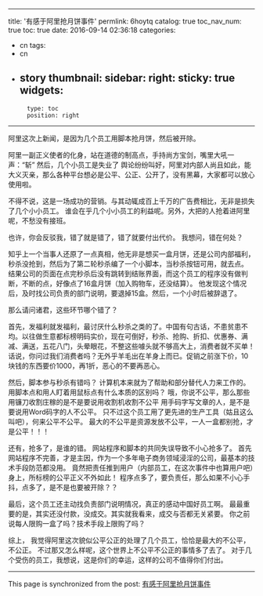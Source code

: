 
---
title: '有感于阿里抢月饼事件'
permlink: 6hoytq
catalog: true
toc_nav_num: true
toc: true
date: 2016-09-14 02:36:18
categories:
- cn
tags:
- cn
- story
thumbnail: 
sidebar:
    right:
        sticky: true
widgets:
    -
        type: toc
        position: right
---


阿里这次上新闻，是因为几个员工用脚本抢月饼，然后被开除。

阿里一副正义使者的化身，站在道德的制高点，手持尚方宝剑，嘴里大吼一声：“斩”
然后，几个小员工是失业了
舆论纷纷叫好，阿里对内部人尚且如此，能大义灭亲，那么各种平台想必是公平、公正、公开了，没有黑幕，大家都可以放心使用啦。

不得不说，这是一场成功的营销。与其动辄成百上千万的广告费相比，无非是损失了几个小小员工。
谁会在乎几个小小员工的利益呢。另外，大把的人抢着进阿里呢，不愁没有接班。

也许，你会反驳我，错了就是错了，错了就要付出代价。
我想问，错在何处？

知乎上一个当事人还原了一点真相，他无非是想买一盒月饼，还是公司内部福利，秒杀没抢到，然后为了第二轮秒杀编了一个小脚本，当秒杀按钮可用，就去点。
结果公司的页面在点完秒杀后没有跳转到结账界面，而这个员工的程序没有做判断，不断的点，好像点了16盒月饼（加入购物车，还没结算）。
他发现这个情况后，及时找公司负责的部门说明，要退掉15盒。然后，一个小时后被辞退了。

那么请问诸君，这些环节哪个错了？

首先，发福利就发福利，最讨厌什么秒杀之类的了。中国有句古话，不患贫患不均。以往做生意都标榜明码实价，现在可倒好，秒杀、抢购、折扣、优惠券、满减、满送，五花八门，头晕眼花，不整这些噱头就不够高大上，消费者就不买单！话说，你问过我们消费者吗？无外乎羊毛出在羊身上而已。促销之前涨下价，10块钱的东西要价1000，再1折，恶心的不要再恶心。

然后，脚本参与秒杀有错吗？
计算机本来就为了帮助和部分替代人力来工作的。
用脚本点和用人盯着用鼠标点有什么本质的区别吗？
哦，你说不公平，那么那些用镰刀收割庄稼的是不是要说用收割机收割不公平
用手码字写文章的人，是不是要说用Word码字的人不公平。
只不过这个员工用了更先进的生产工具（姑且这么叫吧），何来公平不公平。
最大的不公平是资源发放不公平，一人一盒都别抢，才是公平！！！

还有，抢多了，是谁的错。
网站程序和脚本的共同失误导致不小心抢多了。
首先网站程序不完善，才是主因，作为一个多年电子商务领域浸淫的公司，最基本的技术手段防范都没用。
竟然把责任推到用户（内部员工，在这次事件中也算用户吧）身上，所标榜的公平正义不外如此！
程序点多了，要负责任，那么如果不小心手抖，点多了，是不是也要被开除？？

最后，这个员工还主动找负责部门说明情况，真正的感动中国好员工啊。
最最重要的是，其实还没付款，没成交。其实就我看来，成交与否都无关紧要。
你之前说每人限购一盒了吗？技术手段上限购了吗？

综上，
我觉得阿里这次貌似公平公正的处理了几个员工，恰恰是最大的不公平，不公正。
不过那又怎么样呢，这个世界上不公平不公正的事情多了去了。
对于几个受伤的员工，我想说，这是你们的幸运，这样的公司不值得你们付出。

- - -

This page is synchronized from the post: [有感于阿里抢月饼事件](https://steemit.com/@oflyhigh/6hoytq)
